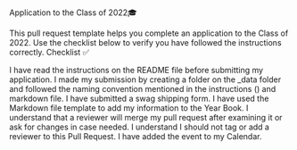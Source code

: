 Application to the Class of 2022🎓

This pull request template helps you complete an application to the Class of 2022. Use the checklist below to verify you have followed the instructions correctly.
Checklist ✅

I have read the instructions on the README file before submitting my application.
I made my submission by creating a folder on the _data folder and followed the naming convention mentioned in the instructions (<username>) and markdown file.
I have submitted a swag shipping form.
I have used the Markdown file template to add my information to the Year Book.
I understand that a reviewer will merge my pull request after examining it or ask for changes in case needed.
I understand I should not tag or add a reviewer to this Pull Request.
I have added the event to my Calendar.

